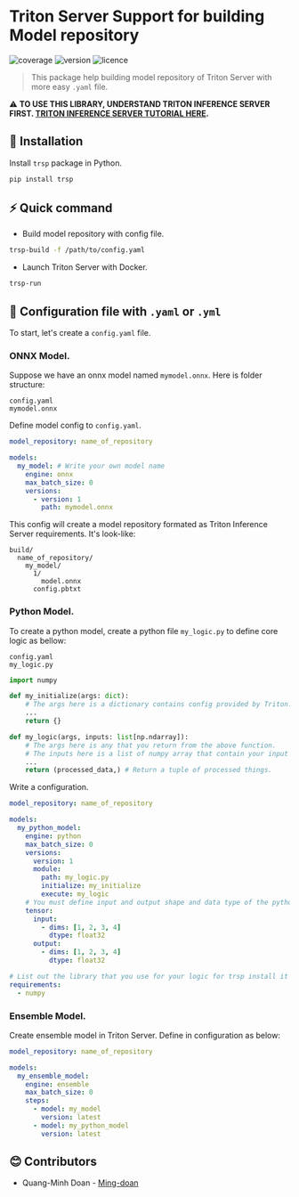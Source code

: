 # Triton Server Support for building Model repository

![coverage](https://img.shields.io/badge/coverage-60%-yellow)
![version](https://img.shields.io/badge/version-0.0.1_alpha-blue)
![licence](https://img.shields.io/badge/licence-MIT-red)

> This package help building model repository of Triton Server with more easy `.yaml` file.

⚠️ **TO USE THIS LIBRARY, UNDERSTAND TRITON INFERENCE SERVER FIRST. [TRITON INFERENCE SERVER TUTORIAL HERE](https://github.com/triton-inference-server/tutorials).**

## 👋 Installation

Install `trsp` package in Python.

```bash
pip install trsp
```

## ⚡ Quick command

- Build model repository with config file.

```bash
trsp-build -f /path/to/config.yaml
```

- Launch Triton Server with Docker.

```bash
trsp-run
```

## 📃 Configuration file with `.yaml` or `.yml`

To start, let's create a `config.yaml` file.

### ONNX Model.

Suppose we have an onnx model named `mymodel.onnx`. Here is folder structure:

```
config.yaml
mymodel.onnx
```

Define model config to `config.yaml`.

```yaml
model_repository: name_of_repository

models:
  my_model: # Write your own model name
    engine: onnx
    max_batch_size: 0
    versions:
      - version: 1
        path: mymodel.onnx
```

This config will create a model repository formated as Triton Inference Server requirements. It's look-like:

```
build/
  name_of_repository/
    my_model/
      1/
        model.onnx
      config.pbtxt
```

### Python Model.

To create a python model, create a python file `my_logic.py` to define core logic as bellow:

```
config.yaml
my_logic.py
```

```python
import numpy

def my_initialize(args: dict):
    # The args here is a dictionary contains config provided by Triton.
    ...
    return {}

def my_logic(args, inputs: list[np.ndarray]):
    # The args here is any that you return from the above function.
    # The inputs here is a list of numpy array that contain your input data.
    ...
    return (processed_data,) # Return a tuple of processed things.
```

Write a configuration.

```yaml
model_repository: name_of_repository

models:
  my_python_model:
    engine: python
    max_batch_size: 0
    versions:
      version: 1
      module:
        path: my_logic.py
        initialize: my_initialize
        execute: my_logic
    # You must define input and output shape and data type of the python model.
    tensor:
      input:
        - dims: [1, 2, 3, 4]
          dtype: float32
      output:
        - dims: [1, 2, 3, 4]
          dtype: float32

# List out the library that you use for your logic for trsp install it when run.
requirements:
  - numpy
```

### Ensemble Model.

Create ensemble model in Triton Server. Define in configuration as below:

```yaml
model_repository: name_of_repository

models:
  my_ensemble_model:
    engine: ensemble
    max_batch_size: 0
    steps:
      - model: my_model
        version: latest
      - model: my_python_model
        version: latest
```

## 😊 Contributors

- Quang-Minh Doan - [Ming-doan](https://github.com/Ming-doan)
